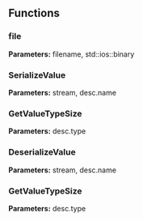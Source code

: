 
## Functions

### file



**Parameters:** filename, std::ios::binary

### SerializeValue



**Parameters:** stream, desc.name

### GetValueTypeSize



**Parameters:** desc.type

### DeserializeValue



**Parameters:** stream, desc.name

### GetValueTypeSize



**Parameters:** desc.type
